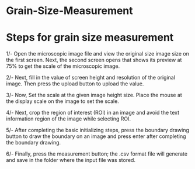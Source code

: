 # Grain-Size-Measurement




# Steps for grain size measurement

1/- Open the microscopic image file and view the original size image size on the first screen. Next, the second screen opens that shows its preview at 75% to get the scale of the microscopic image.

2/- Next, fill in the value of screen height and resolution of the original image. Then press the upload button to upload the value.

3/- Now, Set the scale at the given image height size. Place the mouse at the display scale on the image to set the scale. 

4/-  Next, crop the region of interest (ROI) in an image and avoid the text information region of the image while selecting ROI.

5/- After completing the basic initializing steps, press the boundary drawing button to draw the boundary on an image and press enter after completing the boundary drawing.

6/-  Finally, press the measurement button; the .csv format file will generate and save in the folder where the input file was stored.
